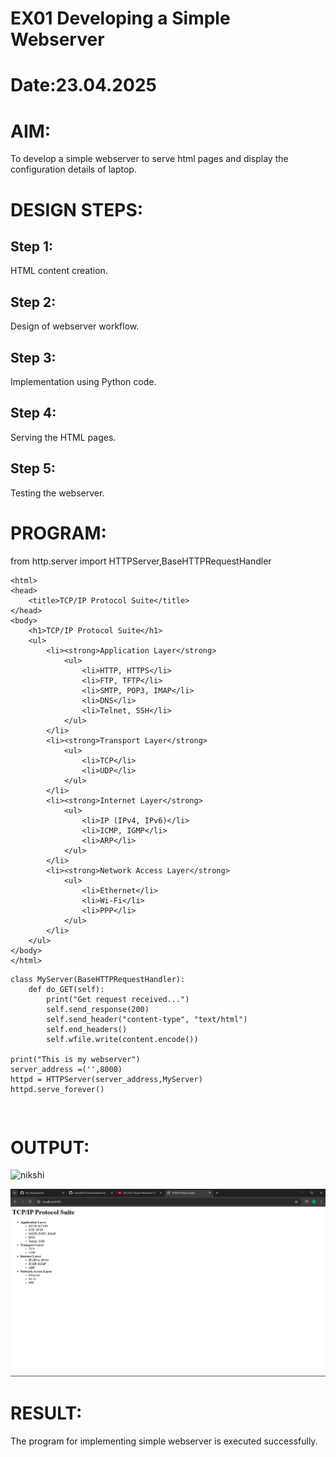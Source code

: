 # EX01 Developing a Simple Webserver

# Date:23.04.2025
# AIM:
To develop a simple webserver to serve html pages and display the configuration details of laptop.

# DESIGN STEPS:
## Step 1:
HTML content creation.

## Step 2:
Design of webserver workflow.

## Step 3:
Implementation using Python code.

## Step 4:
Serving the HTML pages.

## Step 5:
Testing the webserver.

# PROGRAM:
from http.server import HTTPServer,BaseHTTPRequestHandler

```
<html>
<head>
    <title>TCP/IP Protocol Suite</title>
</head>
<body>
    <h1>TCP/IP Protocol Suite</h1>
    <ul>
        <li><strong>Application Layer</strong>
            <ul>
                <li>HTTP, HTTPS</li>
                <li>FTP, TFTP</li>
                <li>SMTP, POP3, IMAP</li>
                <li>DNS</li>
                <li>Telnet, SSH</li>
            </ul>
        </li>
        <li><strong>Transport Layer</strong>
            <ul>
                <li>TCP</li>
                <li>UDP</li>
            </ul>
        </li>
        <li><strong>Internet Layer</strong>
            <ul>
                <li>IP (IPv4, IPv6)</li>
                <li>ICMP, IGMP</li>
                <li>ARP</li>
            </ul>
        </li>
        <li><strong>Network Access Layer</strong>
            <ul>
                <li>Ethernet</li>
                <li>Wi-Fi</li>
                <li>PPP</li>
            </ul>
        </li>
    </ul>
</body>
</html>

```
```
class MyServer(BaseHTTPRequestHandler):
    def do_GET(self):
        print("Get request received...")
        self.send_response(200) 
        self.send_header("content-type", "text/html")       
        self.end_headers()
        self.wfile.write(content.encode())

print("This is my webserver") 
server_address =('',8000)
httpd = HTTPServer(server_address,MyServer)
httpd.serve_forever()
```

```


```
# OUTPUT:
![nikshi](https://github.com/user-attachments/assets/0725f7ff-a0d6-45e2-a416-cbfa2064fc20)


![alt text](<nash 2.png>)


# RESULT:
The program for implementing simple webserver is executed successfully.
